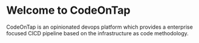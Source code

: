 # Welcome to CodeOnTap

CodeOnTap is an opinionated devops platform which provides a enterprise focused CICD pipeline based on the infrastructure as code methodology.